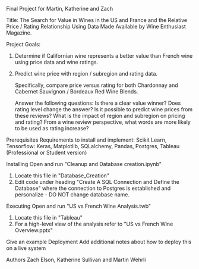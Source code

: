 Final Project for Martin, Katherine and Zach

Title: The Search for Value in Wines in the US and France and the Relative Price / Rating Relationship Using Data Made Available by Wine Enthusiast Magazine. 

Project Goals: 
1)  Determine if Californian wine represents a better value than French wine using price data and wine ratings.
2)  Predict wine price with region / subregion and rating data.

	Specifically, compare price versus rating for both Chardonnay and Cabernet Sauvignon / Bordeaux Red Wine 	Blends.

	Answer the following questions:
	Is there a clear value winner?
	Does rating level change the answer?
	Is it possible to predict wine prices from these reviews?
	What is the impact of region and subregion on pricing and rating?
	From a wine review perspective, what words are more likely to be used as rating increase?

Prerequisites
Requirements to install and implement:
Scikit Learn, Tensorflow: Keras, Matplotlib, SQLalchemy, Pandas, Postgres, Tableau (Professional or Student version)

Installing
Open and run "Cleanup and Database creation.ipynb"
1) Locate this file in "Database_Creation" 
2) Edit code under heading "Create A SQL Connection and Define the Database" where the connection to Postgres is established and personalize - DO NOT change database name.

Executing
Open and run "US vs French Wine Analysis.twb"
1) Locate this file in "Tableau"
2) For a high-level view of the analysis refer to "US vs French Wine Overview.pptx"

Give an example
Deployment
Add additional notes about how to deploy this on a live system

Authors
Zach Elson, Katherine Sullivan and Martin Wehrli
